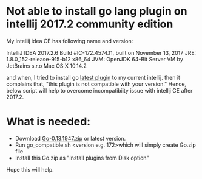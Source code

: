 # Not able to install go lang plugin on intellij 2017.2 community edition
My intellij idea CE has following name and version:

IntelliJ IDEA 2017.2.6
Build #IC-172.4574.11, built on November 13, 2017
JRE: 1.8.0_152-release-915-b12 x86_64
JVM: OpenJDK 64-Bit Server VM by JetBrains s.r.o
Mac OS X 10.14.2

and when, I tried to install go [latest plugin](https://plugins.jetbrains.com/plugin/5047-go-language-golang-org-support-plugin ) to my current intellij. 
then it complains that, "this plugin is not compatible with your version." 
Hence, below script will help to overcome incompatibiity issue with intellij CE after 2017.2. 

# What is needed:   

  - Download [Go-0.13.1947.zip](https://plugins.jetbrains.com/plugin/5047-go-language-golang-org-support-plugin) or latest version.
  - Run go_compatible.sh <go zip folder> <version e.g. 172>which will simply create Go.zip file 
  - Install this Go.zip as "Install plugins from Disk option"

Hope this will help.
